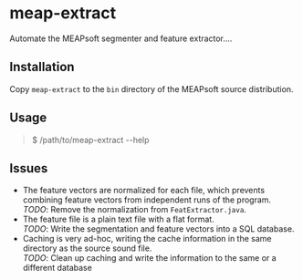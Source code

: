 # meap-extract

Automate the MEAPsoft segmenter and feature extractor....

## Installation

Copy `meap-extract` to the `bin` directory of the MEAPsoft source
distribution.

## Usage

> $ /path/to/meap-extract --help

## Issues

* The feature vectors are normalized for each file, which prevents combining
  feature vectors from independent runs of the program.  
  *TODO*: Remove the normalization from `FeatExtractor.java`.
* The feature file is a plain text file with a flat format.  
  *TODO*: Write the segmentation and feature vectors into a SQL database.
* Caching is very ad-hoc, writing the cache information in the same directory
  as the source sound file.  
  *TODO*: Clean up caching and write the information to the same or a
  different database
